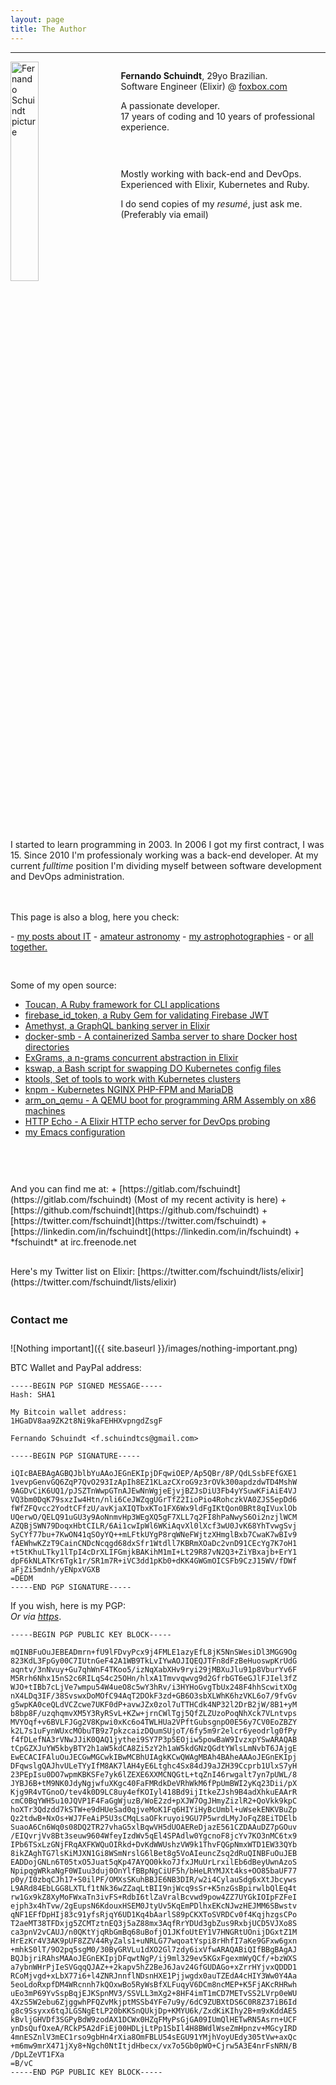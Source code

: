 ```yaml
---
layout: page
title: The Author
---
```


* * *

<div style="width: 100%">
  <img style="width: 30%; float: left;" src="{{ site.baseurl }}/images/fschuindt.jpg" alt="Fernando Schuindt picture" />

  <div style="width: 65%; float: right;">
    <p><strong>Fernando Schuindt</strong>, 29yo Brazilian.<br />Software Engineer (Elixir) @ <a href="https://foxbox.com/about/">foxbox.com</a></p>
    <p>A passionate developer.<br />17 years of coding and 10 years of professional experience.<br /></p>
    <div style="height: 30px;"></div>
    <p>Mostly working with back-end and DevOps.<br />Experienced with Elixir, Kubernetes and Ruby.</p>
    <p>I do send copies of my <i>resumé</i>, just ask me. (Preferably via email)</p>
  </div>

  <div style="clear: both;">
  </div>
</div>

<div style="height: 60px;"></div>

<p>I started to learn programming in 2003. In 2006 I got my first contract, I was 15. Since 2010 I'm professionaly working was a back-end developer. At my current <i>fulltime</i> position I'm dividing myself between software development and DevOps administration.</p>

<div style="height: 20px;"></div>

<p>This page is also a blog, here you check:</p>
- <a href="{{ site.baseurl }}/">my posts about IT</a>
- <a href="{{ site.baseurl }}/astronomy">amateur astronomy</a>
- <a href="{{ site.baseurl }}/photography">my astrophotographies</a>
- or <a href="{{ site.baseurl }}/all">all together.</a>

<div style="height: 30px;">
</div>

Some of my open source:  
+ [Toucan, A Ruby framework for CLI applications](https://github.com/fschuindt/toucan)
+ [firebase_id_token, a Ruby Gem for validating Firebase JWT](https://github.com/fschuindt/firebase_id_token)
+ [Amethyst, a GraphQL banking server in Elixir](https://github.com/fschuindt/amethyst)
+ [docker-smb - A containerized Samba server to share Docker host directories](https://github.com/fschuindt/docker-smb)
+ [ExGrams, a n-grams concurrent abstraction in Elixir](https://github.com/fschuindt/exgrams)
+ [kswap, a Bash script for swapping DO Kubernetes config files](https://github.com/fschuindt/kswap)
+ [ktools, Set of tools to work with Kubernetes clusters](https://github.com/foxbox-studios/ktools)
+ [knpm - Kubernetes NGINX PHP-FPM and MariaDB](https://github.com/fschuindt/knpm)
+ [arm_on_qemu - A QEMU boot for programming ARM Assembly on x86 machines](https://github.com/fschuindt/arm_on_qemu)
+ [HTTP Echo - A Elixir HTTP echo server for DevOps probing](https://github.com/fschuindt/http_echo)
+ [my Emacs configuration](https://github.com/fschuindt/.emacs.d)

<div style="height: 60px;">
</div>
And you can find me at:
+ [https://gitlab.com/fschuindt](https://gitlab.com/fschuindt) (Most of my recent activity is here)
+ [https://github.com/fschuindt](https://github.com/fschuindt)
+ [https://twitter.com/fschuindt](https://twitter.com/fschuindt)
+ [https://linkedin.com/in/fschuindt](https://linkedin.com/in/fschuindt)
+ *fschuindt* at irc.freenode.net

<div style="height: 30px;"></div>
Here's my Twitter list on Elixir: [https://twitter.com/fschuindt/lists/elixir](https://twitter.com/fschuindt/lists/elixir)

<div style="height: 20px;"></div>
<h3>Contact me</h3>
<div style="height: 10px;"></div>
![Nothing important]({{ site.baseurl }}/images/nothing-important.png)

BTC Wallet and PayPal address:  
```
-----BEGIN PGP SIGNED MESSAGE-----
Hash: SHA1

My Bitcoin wallet address:
1HGaDV8aa9ZK2t8Ni9kaFEHHXvpngdZsgF

Fernando Schuindt <f.schuindtcs@gmail.com>

-----BEGIN PGP SIGNATURE-----

iQIcBAEBAgAGBQJblbYuAAoJEGnEKIpjDFqwiOEP/Ap5QBr/8P/QdLSsbFEfGXE1
1vevpGenvGQ6ZqP7QvO293IzApIh8EZ1KLazCXroG9z3rOVk300apdzdwTD4MshW
9AGDvCiK6UQ1/pJSZTnWwpGTnAJEwNnWgjeEjvjBZJsDiU3Fb4yYSuwKFiAiE4VJ
VQ3bm0DqK79sxzIw4Htn/nli6CeJWZqgUGrTfZ2IioPio4RohczkVA0ZJS5epDd6
fWfZFQvcc2YodtCFfzU/avKjaXIQTbxKTo1FX6Wx9ldFgIKtQon0BRt8qIVuxlOb
UQerwO/QELQ91uGU3y9AoNnmvHp3WEgXQ5gF7XLL7q2FI8hPaNwyS6Oi2nzjlWCM
AZQBjSWN79DoqxHbtCILR/6Ai1cwIpWl6WKiAqvXl0lXcf3wU0JvK68YhTvwgSvj
SyCYf77bu+7KwON41qSOyYQ++mLFtkUYgP8rqWNeFWjtzXHmglBxb7CwaK7wBIv9
fAEWhwKZzT9CainCNDcNcqgd68dxSfr1Wtdll7KBRmXOaDc2vnD91CEcYg7K7oH1
+t5tKhuLTky1lTpI4cDrXLIFGmjkBAKihM1mI+Lt29R87vN2Q3+ZiYBxajb+ErY1
dpF6kNLATKr6Tgk1r/SR1m7R+iVC3dd1pKb0+dKK4GWGmOICSFb9CzJ15WV/fDWf
aFjZi5mdnh/yENpxVGXB
=DEDM
-----END PGP SIGNATURE-----
```

If you wish, here is my PGP:  
*Or via [https](https://github.com/fschuindt.gpg)*.
```
-----BEGIN PGP PUBLIC KEY BLOCK-----

mQINBFuOuJEBEADmrn+fU9lFDvyPcx9j4FMLE1azyEfL8jK5NnSWesiDl3MGG9Og
823KdL3FpGy00C7IUtnGeF42A1WB9TkLvIYwAOJIQEQJTFn8dFzBeHuoswpKrUdG
aqntv/3nNvuy+Gu7qhWnF4TKoo5/izNqXabXHv9ryi29jMBXuJlu91p8VburYv6F
M5Rrh6Nhx15nS2c6RILqS4c25OHn/hlxA1Tmvvqwvg9d2GfrbGT6eGJlFJIel3fZ
WJO+tIBb7cLjVe7wmpu54W4ueO8c5wY3hRv/i3HYHoGvgTbUx248F4hhScwitXOg
nX4LDq3IF/38SvswxDoMOfC94AqT2DOkF3zd+GB6O3sbXLWhK6hzVKL6o7/9fvGv
g5wpKA0ceQLdVCZcwe7UKF0dP+avwJZx0zol7uTTHCdk4NP32l2DrB2jW/8B1+yM
b8bp8F/uzqhqmvXM5Y3RyRSvL+KZw+jrnCWlTgj5QfZLZUzoPoqNhXck7VLntvps
MVYOqf+v6BVLFJGg2V8Kpwi0xKc6o4TWLHUa2VPftGubsgnpO0E56y7CV0EoZBZY
k2L7s1uFynWUxcMObuTB9z7pkzcaizDQumSUjoT/6fy5m9r2elcr6yeodrlg0fPy
f4fDLefNA3rVNwJJiK0QAQ1jythei9SY7P3p5EOjiw5powBaW9IvzxpYSwARAQAB
tCpGZXJuYW5kbyBTY2h1aW5kdCA8Zi5zY2h1aW5kdGNzQGdtYWlsLmNvbT6JAjgE
EwECACIFAluOuJECGwMGCwkIBwMCBhUIAgkKCwQWAgMBAh4BAheAAAoJEGnEKIpj
DFqwslgQAJhvULeTYyIfM8AK7lAH4yE6Ltghc4Sx84dJ9aJZH39Ccprb1UlxS7yH
23PEpIsu0DO7wpmKBKSFe7yk6lZEXE6XXMCNQGtL+tqZnI46rwgalt7yn7pUWL/8
JYBJ6B+tM9NK0JdyNgjwfuXKgc40FaFMRdkDeVRhWkM6fPpUmBWI2yKq23Dii/pX
Kjg9R4vTGnoO/tev4k0D9LC8uy4efKOIyl418Bd9ijItkeZJsh9B4adXhkuEAArR
cmC0BqYWH5u10JQVP1F4FaGgWjuzB/WoE2zd+pXJW7OgJHmyZizlR2+QoVkk9kpC
hoXTr3Qdzdd7kSTW+e9dHUeSad0qjveMoK1Fq6HIYiHyBcUmbl+uWsekENKVBuZp
Qz2tdwB+NxOs+WJ7FeAiP5U3sCMqLsaOFkruyoi9GU7P5wrdLMyJoFqZ8EiTDElb
SuaoA6Cn6Wq0s08DQ2TR27vhaG5xlBqwVH5dUOAEReDjazE561CZDAAuDZ7pGOuv
/EIQvrjVv8Bt3seuw9604WfeyIzdWv5qEl4SPAdlw0YgcnoF8jcYv7KO3nMC6tx9
IPb6TSxLzGNjFRqAXFKWQuOIRkd+DvKdWWUshzVW9k1ThvFQGpNmxWTD1EW33QYb
8ikZAghTG7lsKiMJXN1Gi8WSmNrslG6lBet8g5VoAIeuncZsq2dRuQINBFuOuJEB
EADDojGNLn6T05txO5Juat5qKp47AYQO0kko7JfxJMuUrLrxilEb6dBeyUwnAzoS
NpipqgWRkaNgF0WIuu3duj0OnYlfBBpNgCiUF5h/bHeLRYMJXt4ks+OO85baUF77
p0y/I0zbqCJh17+S0ilPF/OMXsSKuhBBJE6NB3DIR/w2i4CylauSdg6xXtJbcyws
L9ARd84EbLGG8LXTLf1tNk36wZZaqLtBII9njWcq9sSr+K5nzGsBpirwlbQlEq4t
rw1Gx9kZ8XyMoFWxaTn3ivFS+RdbI6tlZaVralBcvwd9pow4ZZ7UYGkIOIpFZFeI
ejph3x4hTvw/2gEupsN6KdouxHSEM0JtyUv5KqEmPDlhxEKcNJwzHEJMM6SBwstv
qNF1EFfDpHIj83c91yfsRjqY6UD1Kq4bAarlS89pCKXToSVRDCv0f4KqjhzgsCPo
T2aeMT38TFDxjg5ZCMTztnEQ3j5aZ88mx3AqfRrYDUd3gbZus9RxbjUCD5VJXo8S
ca3pnV2vCAUJ/n0QKtYjqRbGmBq68uBofjO1JKfoUtEY1V7HNGRtUOnijDGxtZ1M
HrEzKr4V3AK9pUF8ZZV44RyZals1+uNRLG77wqoatYspi8rHhfI7aKe9GFxw6gxn
+mhkS0lT/9O2pq5sgM0/30ByGRVLu1dXO2Gl7zdy6ixVfwARAQABiQIfBBgBAgAJ
BQJbjriRAhsMAAoJEGnEKIpjDFqwtNgP/ij9ml329ev5KGxFgexmWyQCf/+bzWXS
a7ybnWHrPjIeSVGqqQJAZ++2kapv5hZ2BeJ6Jav24GfGUDAGo+xZrrHYjvxQDDD1
RCoMjvgd+xLbX77i6+l4ZNRJnnflNDsnHXE1Pjjwgdx0auTZEdA4cHIY3Ww0Y4Aa
5eoLdoRxpfDM4WRcnnh7kQOxwBo5RyWsBfXLFuqyV6DCm8ncMEP+K5FjAKcRHRwh
uEo3mP69YvSspBqjEJKSpnMV3/SSVLL3mXg2+8HF4imT1mCD7METvSS2LVrp0eWU
4XzS5W2ebu6ZjggwhPFQZvMkjptMSSb4YFe7u9y/6dC9ZUBXtDS6C0R8Z37iB6Id
g8c9Ssyxx6tqJLGSNgEtLP20bKKSnQUkjDp+KMYU6k/ZxdKiKIhy2B+m9xKddAE5
kBvljGHVDf3SGPyBdW9zodAX1DCWx0HZqFMyPsGjGA09IUmQlHETwRN5Asrn+UCF
ynDsQufOxeA/RCkP5A2dFiEj00HDLjLtPp1SbIl4H8BWdlWseZmHpnzv+MGcyIRD
4mnESZnlV3mEC1rso9gbHn4rXia8OmFBLU54sEGU91YMjhVoyUEdy305tVw+axQc
+m6mw9mrX471jXy8+Ngch0NtItjdHbecx/vx7o5Gb0pWO+Cjrw5A3E4nrFsNRN/B
/DpLZeVT1FXa
=B/vC
-----END PGP PUBLIC KEY BLOCK-----
```
